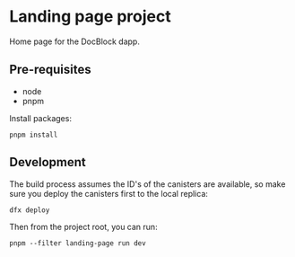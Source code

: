 # Landing page project

Home page for the DocBlock dapp.

## Pre-requisites

- node
- pnpm

Install packages:

```
pnpm install
```

## Development

The build process assumes the ID's of the canisters are available, so make sure you deploy the canisters first to the local replica:

```
dfx deploy
```

Then from the project root, you can run:

```
pnpm --filter landing-page run dev
```
